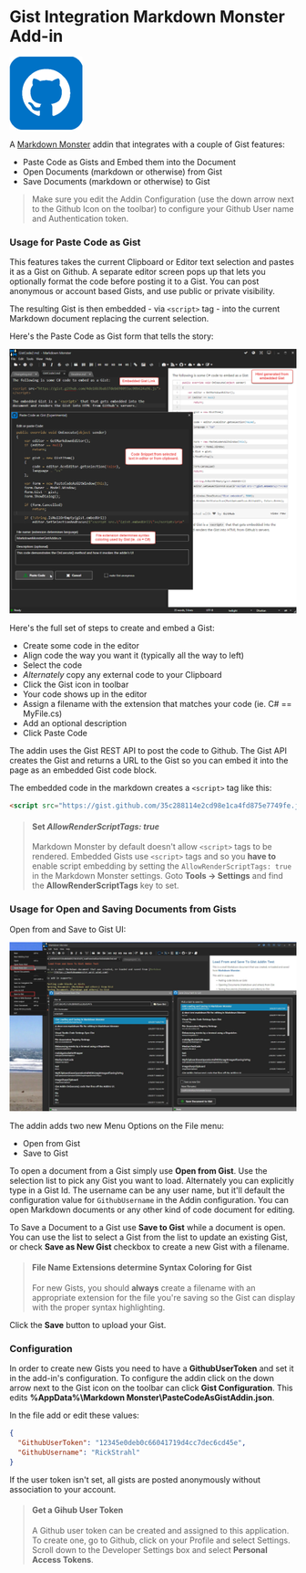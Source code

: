 ﻿# Gist Integration Markdown Monster Add-in

<img src="Build\icon.png" width="128" />

A [Markdown Monster](https://markdownmonster.west-wind.com) addin that integrates with a couple of Gist features:

* Paste Code as Gists and Embed them into the Document
* Open Documents (markdown or otherwise) from Gist
* Save Documents (markdown or otherwise) to Gist

> Make sure you edit the Addin Configuration (use the down arrow next to the Github Icon on the toolbar) to configure your Github User name and Authentication token.

### Usage for Paste Code as Gist
This features takes the current Clipboard or Editor text selection and pastes it as a Gist on Github. A separate editor screen pops up that lets you optionally format the code before posting it to a Gist. You can post anonymous or account based Gists, and use public or private visibility.

The resulting Gist is then embedded - via `<script>` tag - into the current Markdown document replacing the current selection.

Here's the Paste Code as Gist form that tells the story:

![Paste Code as Gist Addin UI](screenshot.png)

Here's the full set of steps to create and embed a Gist:

* Create some code in the editor
* Align code the way you want it (typically all the way to left)
* Select the code
* *Alternately* copy any external code to your Clipboard
* Click the Gist icon in toolbar
* Your code shows up in the editor
* Assign a filename with the extension that matches your code (ie. C# == MyFile.cs)
* Add an optional description
* Click Paste Code

The addin uses the Gist REST API to post the code to Github. The Gist API creates the Gist and returns a URL to the Gist so you can embed it into the page as an embedded Gist code block.

The embedded code in the markdown creates a `<script>` tag like this:

```html
<script src="https://gist.github.com/35c288114e2cd98e1ca4fd875e7749fe.js"></script>
```

> #### Set *AllowRenderScriptTags: true*
> Markdown Monster by default doesn't allow `<script>` tags to be rendered. Embedded Gists use `<script>` tags and so you **have to** enable script embedding by setting the `AllowRenderScriptTags: true` in the Markdown Monster settings. Goto **Tools -> Settings** and find the **AllowRenderScriptTags** key to set.

### Usage for Open and Saving Documents from Gists
Open from and Save to Gist UI:

![Open from and Save to Gist UI](Screenshot2.png)

The addin adds two new Menu Options on the File menu:

* Open from Gist
* Save to Gist

To open a document from a Gist simply use **Open from Gist**. Use the selection list to pick any Gist you want to load. Alternately you can explicitly type in a Gist Id. The username can be any user name, but it'll default the configuration value for `GithubUsername` in the Addin configuration. You can open Markdown documents or any other kind of code document for editing.

To Save a Document to a Gist use **Save to Gist** while a document is open. You can use the list to select a Gist from the list to update an existing Gist, or check **Save as New Gist** checkbox to create a new Gist with a filename.

> #### File Name Extensions determine Syntax Coloring for Gist
> For new Gists, you should **always** create a filename with an appropriate extension for the file you're saving so the Gist can display with the proper syntax highlighting.

Click the **Save** button to upload your Gist.

### Configuration
In order to create new Gists you need to have a **GithubUserToken** and set it in the add-in's configuration. To configure the addin click on the down arrow next to the Gist icon on the toolbar can click **Gist Configuration**. This edits **%AppData%\Markdown Monster\PasteCodeAsGistAddin.json**.

In the file add or edit these values:

```json
{
  "GithubUserToken": "12345e0deb0c66041719d4cc7dec6cd45e",
  "GithubUsername": "RickStrahl"
}
```

If the user token isn't set, all gists are posted anonymously without association to your account.

> #### Get a Gihub User Token
> A Github user token can be created and assigned to this application. To create one, go to Github, click on your Profile and select Settings. Scroll down to the Developer Settings box and select **Personal Access Tokens**.
